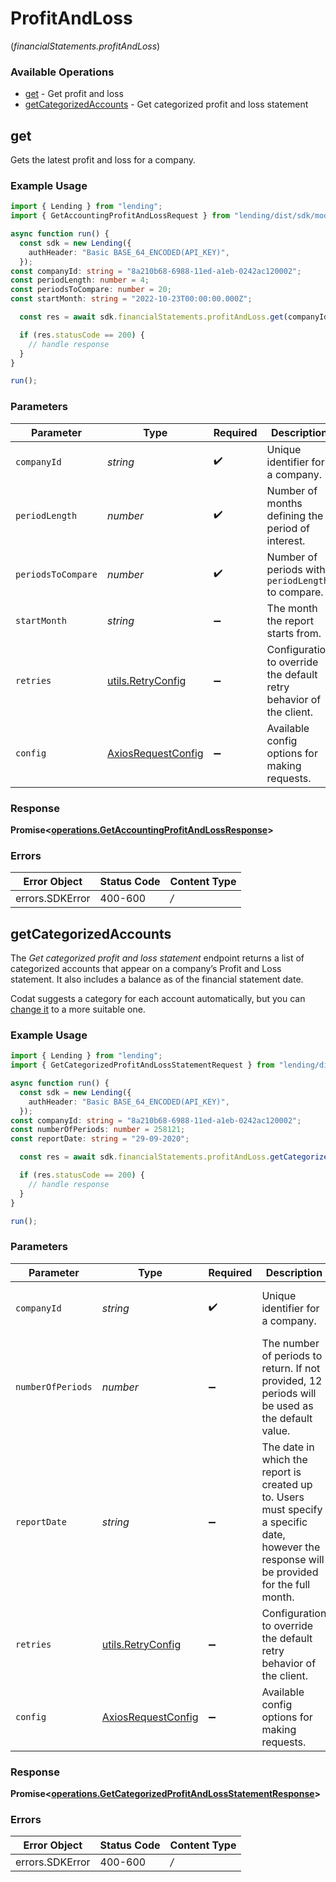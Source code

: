 # ProfitAndLoss
(*financialStatements.profitAndLoss*)

### Available Operations

* [get](#get) - Get profit and loss
* [getCategorizedAccounts](#getcategorizedaccounts) - Get categorized profit and loss statement

## get

Gets the latest profit and loss for a company.

### Example Usage

```typescript
import { Lending } from "lending";
import { GetAccountingProfitAndLossRequest } from "lending/dist/sdk/models/operations";

async function run() {
  const sdk = new Lending({
    authHeader: "Basic BASE_64_ENCODED(API_KEY)",
  });
const companyId: string = "8a210b68-6988-11ed-a1eb-0242ac120002";
const periodLength: number = 4;
const periodsToCompare: number = 20;
const startMonth: string = "2022-10-23T00:00:00.000Z";

  const res = await sdk.financialStatements.profitAndLoss.get(companyId, periodLength, periodsToCompare, startMonth);

  if (res.statusCode == 200) {
    // handle response
  }
}

run();
```

### Parameters

| Parameter                                                           | Type                                                                | Required                                                            | Description                                                         | Example                                                             |
| ------------------------------------------------------------------- | ------------------------------------------------------------------- | ------------------------------------------------------------------- | ------------------------------------------------------------------- | ------------------------------------------------------------------- |
| `companyId`                                                         | *string*                                                            | :heavy_check_mark:                                                  | Unique identifier for a company.                                    | 8a210b68-6988-11ed-a1eb-0242ac120002                                |
| `periodLength`                                                      | *number*                                                            | :heavy_check_mark:                                                  | Number of months defining the period of interest.                   | 4                                                                   |
| `periodsToCompare`                                                  | *number*                                                            | :heavy_check_mark:                                                  | Number of periods with `periodLength` to compare.                   | 20                                                                  |
| `startMonth`                                                        | *string*                                                            | :heavy_minus_sign:                                                  | The month the report starts from.                                   | 2022-10-23T00:00:00.000Z                                            |
| `retries`                                                           | [utils.RetryConfig](../../internal/utils/retryconfig.md)            | :heavy_minus_sign:                                                  | Configuration to override the default retry behavior of the client. |                                                                     |
| `config`                                                            | [AxiosRequestConfig](https://axios-http.com/docs/req_config)        | :heavy_minus_sign:                                                  | Available config options for making requests.                       |                                                                     |


### Response

**Promise<[operations.GetAccountingProfitAndLossResponse](../../sdk/models/operations/getaccountingprofitandlossresponse.md)>**
### Errors

| Error Object    | Status Code     | Content Type    |
| --------------- | --------------- | --------------- |
| errors.SDKError | 400-600         | */*             |

## getCategorizedAccounts

The *Get categorized profit and loss statement* endpoint returns a list of categorized accounts that appear on a company’s Profit and Loss statement. It also includes a balance as of the financial statement date.

Codat suggests a category for each account automatically, but you can [change it](https://docs.codat.io/lending/enhanced-financials/overview#categorize-accounts) to a more suitable one.

### Example Usage

```typescript
import { Lending } from "lending";
import { GetCategorizedProfitAndLossStatementRequest } from "lending/dist/sdk/models/operations";

async function run() {
  const sdk = new Lending({
    authHeader: "Basic BASE_64_ENCODED(API_KEY)",
  });
const companyId: string = "8a210b68-6988-11ed-a1eb-0242ac120002";
const numberOfPeriods: number = 258121;
const reportDate: string = "29-09-2020";

  const res = await sdk.financialStatements.profitAndLoss.getCategorizedAccounts(companyId, numberOfPeriods, reportDate);

  if (res.statusCode == 200) {
    // handle response
  }
}

run();
```

### Parameters

| Parameter                                                                                                                                    | Type                                                                                                                                         | Required                                                                                                                                     | Description                                                                                                                                  | Example                                                                                                                                      |
| -------------------------------------------------------------------------------------------------------------------------------------------- | -------------------------------------------------------------------------------------------------------------------------------------------- | -------------------------------------------------------------------------------------------------------------------------------------------- | -------------------------------------------------------------------------------------------------------------------------------------------- | -------------------------------------------------------------------------------------------------------------------------------------------- |
| `companyId`                                                                                                                                  | *string*                                                                                                                                     | :heavy_check_mark:                                                                                                                           | Unique identifier for a company.                                                                                                             | 8a210b68-6988-11ed-a1eb-0242ac120002                                                                                                         |
| `numberOfPeriods`                                                                                                                            | *number*                                                                                                                                     | :heavy_minus_sign:                                                                                                                           | The number of periods to return. If not provided, 12 periods will be used as the default value.                                              |                                                                                                                                              |
| `reportDate`                                                                                                                                 | *string*                                                                                                                                     | :heavy_minus_sign:                                                                                                                           | The date in which the report is created up to. Users must specify a specific date, however the response will be provided for the full month. | 29-09-2020                                                                                                                                   |
| `retries`                                                                                                                                    | [utils.RetryConfig](../../internal/utils/retryconfig.md)                                                                                     | :heavy_minus_sign:                                                                                                                           | Configuration to override the default retry behavior of the client.                                                                          |                                                                                                                                              |
| `config`                                                                                                                                     | [AxiosRequestConfig](https://axios-http.com/docs/req_config)                                                                                 | :heavy_minus_sign:                                                                                                                           | Available config options for making requests.                                                                                                |                                                                                                                                              |


### Response

**Promise<[operations.GetCategorizedProfitAndLossStatementResponse](../../sdk/models/operations/getcategorizedprofitandlossstatementresponse.md)>**
### Errors

| Error Object    | Status Code     | Content Type    |
| --------------- | --------------- | --------------- |
| errors.SDKError | 400-600         | */*             |
